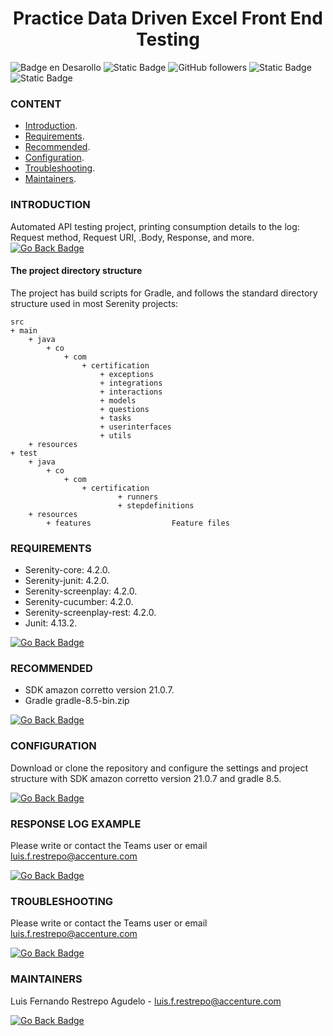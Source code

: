 <h1 align="center">Practice Data Driven Excel Front End Testing</h1>

![Badge en Desarollo](https://img.shields.io/badge/STATUS-IN%20EVOLUTION-blue)
![Static Badge](https://img.shields.io/badge/Java-red?style=flat-square)
![GitHub followers](https://img.shields.io/github/followers/luisrestrepo6940?style=flat&logo=github)
![Static Badge](https://img.shields.io/badge/Serenity-8A2BE2?style=flat-square)
![Static Badge](https://img.shields.io/badge/Gradle-blue?style=flat-square)

### CONTENT

* [Introduction](#introduction).
* [Requirements](#requirements).
* [Recommended](#recommended).
* [Configuration](#configuration).
* [Troubleshooting](#troubleshooting).
* [Maintainers](#maintainers).

### INTRODUCTION

Automated API testing project, printing consumption details to the log: Request method, Request URI, .Body, Response, and more.
[![Go Back Badge](https://img.shields.io/badge/Back-gray?style=flat)](#content)

#### The project directory structure
The project has build scripts for Gradle, and follows the standard directory structure used in most Serenity projects:
```Gherkin
src
+ main
    + java
        + co
            + com
                + certification
                    + exceptions
                    + integrations
                    + interactions
                    + models
                    + questions
                    + tasks
                    + userinterfaces
                    + utils
    + resources                
+ test
    + java
        + co
            + com
                + certification
                        + runners
                        + stepdefinitions
    + resources
        + features                  Feature files
```
### REQUIREMENTS

* Serenity-core: 4.2.0.
* Serenity-junit: 4.2.0.
* Serenity-screenplay: 4.2.0.
* Serenity-cucumber: 4.2.0.
* Serenity-screenplay-rest: 4.2.0. 
* Junit: 4.13.2.
  
[![Go Back Badge](https://img.shields.io/badge/Back-gray?style=flat)](#content)

### RECOMMENDED

* SDK amazon corretto version 21.0.7.
* Gradle gradle-8.5-bin.zip

[![Go Back Badge](https://img.shields.io/badge/Back-gray?style=flat)](#content)

### CONFIGURATION

Download or clone the repository and configure the settings and project structure with SDK amazon corretto version 21.0.7 and gradle 8.5.

[![Go Back Badge](https://img.shields.io/badge/Back-gray?style=flat)](#content)

### RESPONSE LOG EXAMPLE

Please write or contact the Teams user or email luis.f.restrepo@accenture.com

[![Go Back Badge](https://img.shields.io/badge/Back-gray?style=flat)](#content)

### TROUBLESHOOTING

Please write or contact the Teams user or email luis.f.restrepo@accenture.com

[![Go Back Badge](https://img.shields.io/badge/Back-gray?style=flat)](#content)

### MAINTAINERS

Luis Fernando Restrepo Agudelo - luis.f.restrepo@accenture.com

[![Go Back Badge](https://img.shields.io/badge/Back-gray?style=flat)](#content)
